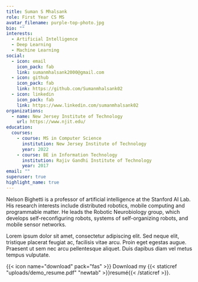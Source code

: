 ```yaml
---
title: Suman S Mhalsank
role: First Year CS MS
avatar_filename: purple-top-photo.jpg
bio: ""
interests:
  - Artificial Intelligence
  - Deep Learning
  - Machine Learning
social:
  - icon: email
    icon_pack: fab
    link: sumanmhalsank2000@gmail.com
  - icon: github
    icon_pack: fab
    link: https://github.com/Sumanmhalsank02
  - icon: linkedin
    icon_pack: fab
    link: https://www.linkedin.com/sumanmhalsank02
organizations:
  - name: New Jersey Institute of Technology
    url: https://www.njit.edu/
education:
  courses:
    - course: MS in Computer Science
      institution: New Jersey Institute of Technology
      year: 2022
    - course: BE in Information Technology
      institution: Rajiv Gandhi Institute of Technology
      year: 2017
email: ""
superuser: true
highlight_name: true
---
```


Nelson Bighetti is a professor of artificial intelligence at the Stanford AI Lab. His research interests include distributed robotics, mobile computing and programmable matter. He leads the Robotic Neurobiology group, which develops self-reconfiguring robots, systems of self-organizing robots, and mobile sensor networks.

Lorem ipsum dolor sit amet, consectetur adipiscing elit. Sed neque elit, tristique placerat feugiat ac, facilisis vitae arcu. Proin eget egestas augue. Praesent ut sem nec arcu pellentesque aliquet. Duis dapibus diam vel metus tempus vulputate.

{{< icon name="download" pack="fas" >}} Download my {{< staticref "uploads/demo_resume.pdf" "newtab" >}}resumé{{< /staticref >}}.
